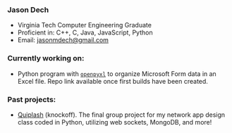 ### Jason Dech

* Virginia Tech Computer Engineering Graduate
* Proficient in: C++, C, Java, JavaScript, Python
* Email: [jasonmdech@gmail.com](mailto:jasonmdech@gmail.com)

### Currently working on:
* Python program with [`openpyxl`](https://openpyxl.readthedocs.io/en/stable/) to organize Microsoft Form data in an Excel file. Repo link available once first builds have been created.

### Past projects:
* [Quiplash](https://github.com/noldono/py-quiplash) (knockoff). The final group project for my network app design class coded in Python, utilizing web sockets, MongoDB, and more!
